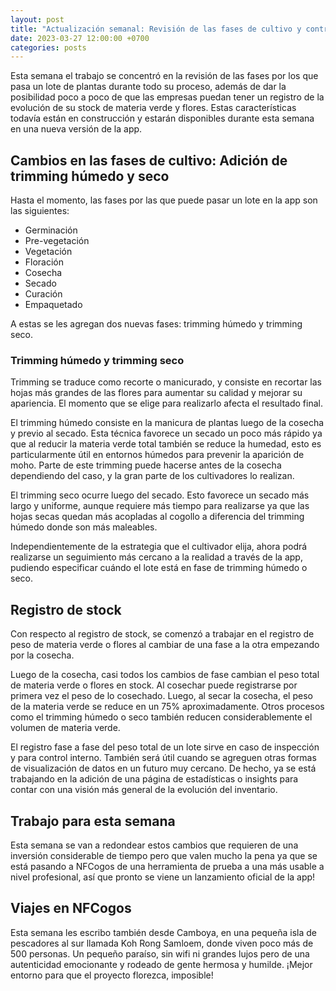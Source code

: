 ```yaml
---
layout: post
title: "Actualización semanal: Revisión de las fases de cultivo y control de stock"
date: 2023-03-27 12:00:00 +0700
categories: posts
---
```


Esta semana el trabajo se concentró en la revisión de las fases por los que pasa un lote de plantas durante todo su proceso, además de dar la posibilidad poco a poco de que las empresas puedan tener un registro de la evolución de su stock de materia verde y flores. Estas características todavía están en construcción y estarán disponibles durante esta semana en una nueva versión de la app.

## Cambios en las fases de cultivo: Adición de trimming húmedo y seco

Hasta el momento, las fases por las que puede pasar un lote en la app son las siguientes:

- Germinación
- Pre-vegetación
- Vegetación
- Floración
- Cosecha
- Secado
- Curación
- Empaquetado

A estas se les agregan dos nuevas fases: trimming húmedo y trimming seco.

### Trimming húmedo y trimming seco

Trimming se traduce como recorte o manicurado, y consiste en recortar las hojas más grandes de las flores para aumentar su calidad y mejorar su apariencia. El momento que se elige para realizarlo afecta el resultado final.

El trimming húmedo consiste en la manicura de plantas luego de la cosecha y previo al secado. Esta técnica favorece un secado un poco más rápido ya que al reducir la materia verde total también se reduce la humedad, esto es particularmente útil en entornos húmedos para prevenir la aparición de moho. Parte de este trimming puede hacerse antes de la cosecha dependiendo del caso, y la gran parte de los cultivadores lo realizan.

El trimming seco ocurre luego del secado. Esto favorece un secado más largo y uniforme, aunque requiere más tiempo para realizarse ya que las hojas secas quedan más acopladas al cogollo a diferencia del trimming húmedo donde son más maleables.

Independientemente de la estrategia que el cultivador elija, ahora podrá realizarse un seguimiento más cercano a la realidad a través de la app, pudiendo especificar cuándo el lote está en fase de trimming húmedo o seco.

## Registro de stock

Con respecto al registro de stock, se comenzó a trabajar en el registro de peso de materia verde o flores al cambiar de una fase a la otra empezando por la cosecha.

Luego de la cosecha, casi todos los cambios de fase cambian el peso total de materia verde o flores en stock. Al cosechar puede registrarse por primera vez el peso de lo cosechado. Luego, al secar la cosecha, el peso de la materia verde se reduce en un 75% aproximadamente. Otros procesos como el trimming húmedo o seco también reducen considerablemente el volumen de materia verde.

El registro fase a fase del peso total de un lote sirve en caso de inspección y para control interno. También será útil cuando se agreguen otras formas de visualización de datos en un futuro muy cercano. De hecho, ya se está trabajando en la adición de una página de estadísticas o insights para contar con una visión más general de la evolución del inventario.

## Trabajo para esta semana

Esta semana se van a redondear estos cambios que requieren de una inversión considerable de tiempo pero que valen mucho la pena ya que se está pasando a NFCogos de una herramienta de prueba a una más usable a nivel profesional, así que pronto se viene un lanzamiento oficial de la app!

## Viajes en NFCogos

Esta semana les escribo también desde Camboya, en una pequeña isla de pescadores al sur llamada Koh Rong Samloem, donde viven poco más de 500 personas. Un pequeño paraíso, sin wifi ni grandes lujos pero de una autenticidad emocionante y rodeado de gente hermosa y humilde. ¡Mejor entorno para que el proyecto florezca, imposible!
